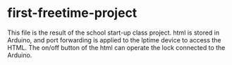# first-freetime-project
This file is the result of the school start-up class project.
html is stored in Arduino, and port forwarding is applied to the Iptime device to access the HTML.
The on/off button of the html can operate the lock connected to the Arduino.
